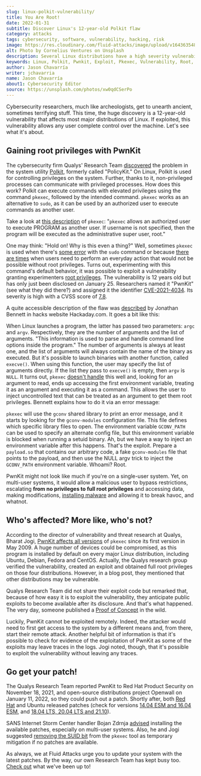 ```yaml
---
slug: linux-polkit-vulnerability/
title: You Are Root!
date: 2022-01-31
subtitle: Discover Linux's 12-year-old Polkit flaw
category: attacks
tags: cybersecurity, software, vulnerability, hacking, risk
image: https://res.cloudinary.com/fluid-attacks/image/upload/v1643635480/blog/linux-polkit-vulnerability/cover_polkit.webp
alt: Photo by Cornelius Ventures on Unsplash
description: Several Linux distributions have a high severity vulnerability in Polkit that allows local privilege escalation by default. Linux users are urged to patch asap.
keywords: Linux, Polkit, Pwnkit, Exploit, Pkexec, Vulnerability, Root, Ethical Hacking, Pentesting
author: Jason Chavarría
writer: jchavarria
name: Jason Chavarría
about1: Cybersecurity Editor
source: https://unsplash.com/photos/xw0qdCSerPo
---
```


Cybersecurity researchers,
much like archeologists,
get to unearth ancient,
sometimes terrifying stuff.
This time,
the huge discovery is a 12-year-old vulnerability
that affects most major distributions of Linux.
If exploited,
this vulnerability allows any user complete control over the machine.
Let's see what it's about.

## Gaining root privileges with PwnKit

The cybersecurity firm Qualys' Research Team [discovered](https://blog.qualys.com/vulnerabilities-threat-research/2022/01/25/pwnkit-local-privilege-escalation-vulnerability-discovered-in-polkits-pkexec-cve-2021-4034)
the problem
in the system utility [Polkit](https://gitlab.freedesktop.org/polkit/polkit/),
formerly called "PolicyKit."
On Linux,
Polkit is used for controlling privileges on the system.
Further,
thanks to it,
non-privileged processes can communicate with privileged processes.
How does this work?
Polkit can execute commands with elevated privileges
using the command `pkexec`,
followed by the intended command.
`pkexec` works as an alternative to `sudo`,
as it can be used by an authorized user to execute commands as another user.

Take a look at [this description](https://linux.die.net/man/1/pkexec)
of `pkexec`:
"`pkexec` allows an authorized user to execute PROGRAM as another user.
If username is not specified,
then the program will be executed as the administrative super user, root."

One may think:
"Hold on! Why is this even a thing?"
Well,
sometimes `pkexec` is used when there's [some error](https://allthings.how/use-pkexec-sudo-alternative-run-commands-root-linux/)
with the `sudo` command
or because [there are times](https://hackaday.com/2022/01/28/this-week-in-security-geopolitical-hacktivism-antivirus-mining-and-linux-malware/)
when users need to perform an everyday action
that would not be possible without root privileges.
Turns out,
experimenting with this command's default behavior,
it was possible to exploit a vulnerability
granting experimenters [root privileges](https://capec.mitre.org/data/definitions/233.html).
The vulnerability is 12 years old
but has only just been disclosed on January 25.
Researchers named it "PwnKit" (see what they did there?)
and assigned it the identifier [CVE-2021-4034](https://cve.mitre.org/cgi-bin/cvename.cgi?name=CVE-2021-4034).
Its severity is high with a CVSS score of [7.8](https://access.redhat.com/security/cve/CVE-2021-4034#cve-cvss-v3).

A quite accessible description of the flaw was [described](https://hackaday.com/2022/01/28/this-week-in-security-geopolitical-hacktivism-antivirus-mining-and-linux-malware/)
by Jonathan Bennett in hacks website Hackaday.com.
It goes a bit like this:

<div>
<cta-banner
buttontxt="Read more"
link="/solutions/penetration-testing/"
title="Get started with Fluid Attacks' Penetration Testing solution
right now"
/>
</div>

When Linux launches a program,
the latter has passed two parameters:
`argc` and `argv`.
Respectively,
they are the number of arguments and the list of arguments.
"This information is used to parse
and handle command line options inside the program."
The number of arguments is always at least one,
and the list of arguments will always contain the name
of the binary as executed.
But it's possible to launch binaries with another function,
called `execve()`.
When using this function,
the user may specify the list of arguments directly.
If the list they pass to `execve()` is empty,
then `argv` is `NULL`.
It turns out,
`pkexec` [doesn't handle](https://access.redhat.com/security/cve/CVE-2021-4034)
this well and,
looking for an argument to read,
ends up accessing the first environment variable,
treating it as an argument
and executing it as a command.
This allows the user to inject uncontrolled text
that can be treated as an argument to get them root privileges.
Bennett explains how to do it via an error message:

<quote-box>

`pkexec` will use the `gconv` shared library to print an error message,
and it starts by looking for the `gconv-modules` configuration file.
This file defines which specific library files to open.
The environment variable `GCONV_PATH` can be used
to specify an alternate config file,
but this environment variable is blocked when running a setuid binary.
Ah,
but we have a way to inject an environment variable after this happens.
That's the exploit.
Prepare a `payload.so` that contains our arbitrary code,
a fake `gconv-modules` file that points to the payload,
and then use the NULL argv trick
to inject the `GCONV_PATH` environment variable.
Whoami? Root.

</quote-box>

PwnKit might not look like much if you're on a single-user system.
Yet,
on multi-user systems,
it would allow a malicious user to bypass restrictions,
escalating **from no privileges to full root privileges**
and accessing data,
making modifications,
[installing malware](https://askubuntu.com/questions/16178/why-is-it-bad-to-log-in-as-root)
and allowing it to break havoc,
and whatnot.

## Who's affected? More like, who's not?

According to the director of vulnerability and threat research at Qualys,
Bharat Jogi,
[PwnKit affects all versions](https://blog.qualys.com/vulnerabilities-threat-research/2022/01/25/pwnkit-local-privilege-escalation-vulnerability-discovered-in-polkits-pkexec-cve-2021-4034)
of `pkexec` since its first version in May 2009.
A huge number of devices could be compromised,
as this program is installed by default on every major Linux distribution,
including Ubuntu, Debian, Fedora and CentOS.
Actually,
the Qualys research group verified the vulnerability,
created an exploit
and obtained full root privileges on those four distributions.
However, in a blog post,
they mentioned that other distributions may be vulnerable.

Qualys Research Team did not share their exploit code but remarked that,
because of how easy it is to exploit the vulnerability,
they anticipate public exploits to become available after its disclosure.
And that's what happened.
The very day,
someone published a [Proof of Concept](https://haxx.in/files/blasty-vs-pkexec.c)
in the wild.

Luckily,
PwnKit cannot be exploited remotely.
Indeed,
the attacker would need to first get access to the system
by a different means
and, from there,
start their remote attack.
Another helpful bit of information is
that it's possible to check for evidence of the exploitation of PwnKit
as some of the exploits may leave traces in the logs.
Jogi noted,
though,
that it's possible to exploit the vulnerability without leaving any traces.

## Go get your patch!

The Qualys Research Team reported PwnKit to Red Hat Product Security
on November 18, 2021,
and open-source distributions project Openwall
on January 11, 2022,
so they could push out a patch.
Shortly after,
both [Red Hat](https://access.redhat.com/security/vulnerabilities/RHSB-2022-001)
and Ubuntu released patches
(check for versions [14.04 ESM and 16.04 ESM](https://ubuntu.com/security/notices/USN-5252-2),
and [18.04 LTS, 20.04 LTS and 21.10](https://ubuntu.com/security/notices/USN-5252-1)).

SANS Internet Storm Center handler Bojan Zdrnja [advised](https://isc.sans.edu/forums/diary/Local+privilege+escalation+vulnerability+in+polkits+pkexec+CVE20214034/28272/)
installing the available patches,
especially on multi-user systems.
Also,
he and Jogi suggested [removing the SUID bit](https://blog.qualys.com/vulnerabilities-threat-research/2022/01/25/pwnkit-local-privilege-escalation-vulnerability-discovered-in-polkits-pkexec-cve-2021-4034)
from the `pkexec` tool as temporary mitigation if no patches are available.

As always,
we at Fluid Attacks urge you to update your system with the latest patches.
By the way,
our own Research Team has kept busy too.
[Check out](../../advisories/) what we've been up to!
